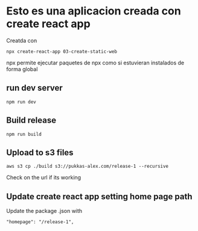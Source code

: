 # Esto es una aplicacion creada con create react app

Creatda con 

```
npx create-react-app 03-create-static-web
```

npx permite ejecutar paquetes de npx como si estuvieran instalados de forma global 

## run dev server

```
npm run dev
```

## Build release 

```
npm run build
```

## Upload to s3 files

```
aws s3 cp ./build s3://pukkas-alex.com/release-1 --recursive
```

Check on the url if its working


## Update create react app setting home page path

Update the package .json with

```
"homepage": "/release-1",
```


